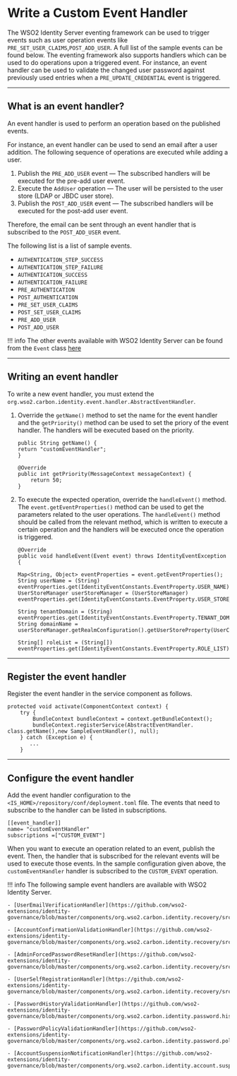 # Write a Custom Event Handler

The WSO2 Identity Server eventing framework can be used to trigger events such as user operation events like `PRE_SET_USER_CLAIMS`,`POST_ADD_USER`. A full list of the sample events can be found below. The eventing framework also supports handlers which can be used to do operations upon a triggered event. For instance, an event handler can be used to validate the changed user password against previously used entries when a `PRE_UPDATE_CREDENTIAL` event is triggered. 

---

## What is an event handler?

An event handler is used to perform an operation based on the published events. 

For instance, an event handler can be used to send an email after a user addition. The following sequence of operations are executed while adding a user.

1. Publish the `PRE_ADD_USER` event — The subscribed handlers will be executed for the pre-add user event.
2. Execute the `AddUser` operation — The user will be persisted to the user store (LDAP or JBDC user store).
3. Publish the `POST_ADD_USER` event — The subscribed handlers will be executed for the post-add user event.

Therefore, the email can be sent through an event handler that is subscribed to the `POST_ADD_USER` event.

The following list is a list of sample events. 

- `AUTHENTICATION_STEP_SUCCESS`
- `AUTHENTICATION_STEP_FAILURE`
- `AUTHENTICATION_SUCCESS`
- `AUTHENTICATION_FAILURE`
- `PRE_AUTHENTICATION`
- `POST_AUTHENTICATION`
- `PRE_SET_USER_CLAIMS`
- `POST_SET_USER_CLAIMS`
- `PRE_ADD_USER`
- `POST_ADD_USER`

!!! info
    The other events available with WSO2 Identity Server can be found from the `Event` class [here](https://github.com/wso2/carbon-identity-framework/blob/master/components/identity-event/org.wso2.carbon.identity.event/src/main/java/org/wso2/carbon/identity/event/IdentityEventConstants.java)


---

## Writing an event handler

To write a new event handler, you must extend the `org.wso2.carbon.identity.event.handler.AbstractEventHandler`. 

1. Override the `getName()` method to set the name for the event handler and the `getPriority()` method can be used to set the priory of the event handler. The handlers will be executed based on the priority.

    ```
    public String getName() {
    return "customEventHandler";
    }

    @Override
    public int getPriority(MessageContext messageContext) {
        return 50;
    }
    ```

2. To execute the expected operation, override the `handleEvent()` method. The `event.getEventProperties()` method can be used to get the parameters related to the user operations. 
   The `handleEvent()` method should be called from the relevant method, which is written to execute a certain operation and the handlers will be executed once the operation is triggered.
    ```
    @Override
    public void handleEvent(Event event) throws IdentityEventException {

    Map<String, Object> eventProperties = event.getEventProperties();
    String userName = (String) eventProperties.get(IdentityEventConstants.EventProperty.USER_NAME);
    UserStoreManager userStoreManager = (UserStoreManager) eventProperties.get(IdentityEventConstants.EventProperty.USER_STORE_MANAGER);

    String tenantDomain = (String) eventProperties.get(IdentityEventConstants.EventProperty.TENANT_DOMAIN);
    String domainName = userStoreManager.getRealmConfiguration().getUserStoreProperty(UserCoreConstants.RealmConfig.PROPERTY_DOMAIN_NAME);

    String[] roleList = (String[]) eventProperties.get(IdentityEventConstants.EventProperty.ROLE_LIST);
    ```

---
## Register the event handler 

Register the event handler in the service component as follows.

```
protected void activate(ComponentContext context) {
    try {
        BundleContext bundleContext = context.getBundleContext();
        bundleContext.registerService(AbstractEventHandler.
class.getName(),new SampleEventHandler(), null);
    } catch (Exception e) {
       ...
    }
```

---

## Configure the event handler

Add the event handler configuration to the `<IS_HOME>/repository/conf/deployment.toml` file. The events that need to subscribe to the handler can be listed in subscriptions.

```
[[event_handler]]
name= "customEventHandler"
subscriptions =["CUSTOM_EVENT"]
```

When you want to execute an operation related to an event, publish the event. Then, the handler that is subscribed for the relevant events will be used to execute those events. In the sample configuration given above, the `customEventHandler` handler is subscribed to the `CUSTOM_EVENT` operation.

!!! info
    The following sample event handlers are available with WSO2 Identity Server.

    - [UserEmailVerificationHandler](https://github.com/wso2-extensions/identity-governance/blob/master/components/org.wso2.carbon.identity.recovery/src/main/java/org/wso2/carbon/identity/recovery/handler/UserEmailVerificationHandler.java)

    - [AccountConfirmationValidationHandler](https://github.com/wso2-extensions/identity-governance/blob/master/components/org.wso2.carbon.identity.recovery/src/main/java/org/wso2/carbon/identity/recovery/handler/AccountConfirmationValidationHandler.java)

    - [AdminForcedPasswordResetHandler](https://github.com/wso2-extensions/identity-governance/blob/master/components/org.wso2.carbon.identity.recovery/src/main/java/org/wso2/carbon/identity/recovery/handler/AdminForcedPasswordResetHandler.java)

    - [UserSelfRegistrationHandler](https://github.com/wso2-extensions/identity-governance/blob/master/components/org.wso2.carbon.identity.recovery/src/main/java/org/wso2/carbon/identity/recovery/handler/UserSelfRegistrationHandler.java)

    - [PasswordHistoryValidationHandler](https://github.com/wso2-extensions/identity-governance/blob/master/components/org.wso2.carbon.identity.password.history/src/main/java/org/wso2/carbon/identity/password/history/handler/PasswordHistoryValidationHandler.java)

    - [PasswordPolicyValidationHandler](https://github.com/wso2-extensions/identity-governance/blob/master/components/org.wso2.carbon.identity.password.policy/src/main/java/org/wso2/carbon/identity/password/policy/handler/PasswordPolicyValidationHandler.java)

    - [AccountSuspensionNotificationHandler](https://github.com/wso2-extensions/identity-governance/blob/master/components/org.wso2.carbon.identity.account.suspension.notification.task/src/main/java/org/wso2/carbon/identity/account/suspension/notification/task/handler/AccountSuspensionNotificationHandler.java)
